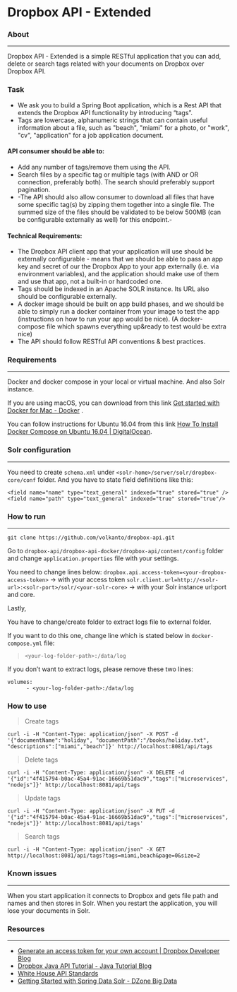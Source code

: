 # Dropbox API - Extended
### About
- - - -
Dropbox API - Extended is a simple RESTful application that you can add, delete or search tags related with your documents on Dropbox over Dropbox API. 

### Task
* We ask you to build a Spring Boot application, which is a Rest API that extends the Dropbox API functionality by introducing “tags”.
* Tags are lowercase, alphanumeric strings that can contain useful information about a file, such as "beach", "miami" for a photo, or "work", "cv", "application" for a job application document.

#### API consumer should be able to:
* Add any number of tags/remove them using the API.
* Search files by a specific tag or multiple tags (with AND or OR connection, preferably both). The search should preferably support pagination.
* -The API should also allow consumer to download all files that have some specific tag(s) by zipping them together into a single file. The summed size of the files should be validated to be below 500MB (can be configurable externally as well) for this endpoint.-

#### Technical Requirements:
* The Dropbox API client app that your application will use should be externally configurable - means that we should be able to pass an app key and secret of our the Dropbox App to your app externally (i.e. via environment variables), and the application should make use of them and use that app, not a built-in or hardcoded one.
* Tags should be indexed in an Apache SOLR instance. Its URL also should be configurable externally.
* A docker image should be built on app build phases, and we should be able to simply run a docker container from your image to test the app (instructions on how to run your app would be nice). (A docker-compose file which spawns everything up&ready to test would be extra nice)
* The API should follow RESTful API conventions & best practices.

### Requirements
- - - -
Docker and docker compose in your local or virtual machine. And also Solr instance.

If you are using macOS, you can download from this link [Get started with Docker for Mac - Docker](https://docs.docker.com/docker-for-mac/) .

You can follow instructions for Ubuntu 16.04 from this link [How To Install Docker Compose on Ubuntu 16.04 | DigitalOcean](https://www.digitalocean.com/community/tutorials/how-to-install-docker-compose-on-ubuntu-16-04).

### Solr configuration
- - - -
You need to create `schema.xml` under `<solr-home>/server/solr/dropbox-core/conf` folder. And you have to state field definitions like this:
```
<field name="name" type="text_general" indexed="true" stored="true" />
<field name="path" type="text_general" indexed="true" stored="true"/>
```

### How to run
- - - -
`git clone https://github.com/volkanto/dropbox-api.git`

Go to `dropbox-api/dropbox-api-docker/dropbox-api/content/config` folder and change `application.properties` file with your settings.

You need to change lines below:
`dropbox.api.access-token=<your-dropbox-access-token>` -> with your access token
`solr.client.url=http://<solr-url>:<solr-port>/solr/<your-solr-core>` -> with your Solr instance url:port and core.

Lastly,

You have to change/create folder to extract logs file to external folder. 

If you want to do this one, change line which is stated below in `docker-compose.yml` file:
> `<your-log-folder-path>:/data/log`  

If you don’t want to extract logs, please remove these two lines:
```
volumes:
	  - <your-log-folder-path>:/data/log
```

### How to use
> Create tags  
```
curl -i -H "Content-Type: application/json" -X POST -d '{"documentName":"holiday", "documentPath":"/books/holiday.txt", "descriptions":["miami","beach"]}' http://localhost:8081/api/tags
```

> Delete tags  
```
curl -i -H "Content-Type: application/json" -X DELETE -d '{"id":"4f415794-b0ac-45a4-91ac-16669b51dac9","tags":["microservices", "nodejs"]}' http://localhost:8081/api/tags
```

> Update tags  
```
curl -i -H "Content-Type: application/json" -X PUT -d '{"id":"4f415794-b0ac-45a4-91ac-16669b51dac9","tags":["microservices", "nodejs"]}' http://localhost:8081/api/tags'
```

> Search tags  
```
curl -i -H "Content-Type: application/json" -X GET http://localhost:8081/api/tags?tags=miami,beach&page=0&size=2
```

### Known issues
- - - -
When you start application it connects to Dropbox and gets file path and names and then stores in Solr. When you restart the application, you will lose your documents in Solr.

### Resources
- - - -
* [Generate an access token for your own account | Dropbox Developer Blog](https://blogs.dropbox.com/developers/2014/05/generate-an-access-token-for-your-own-account/)
* [Dropbox Java API Tutorial - Java Tutorial Blog](http://javapapers.com/java/dropbox-java-api-tutorial/)
* [White House API Standards](https://github.com/WhiteHouse/api-standards)
* [Getting Started with Spring Data Solr - DZone Big Data](https://dzone.com/articles/getting-started-spring-data)



